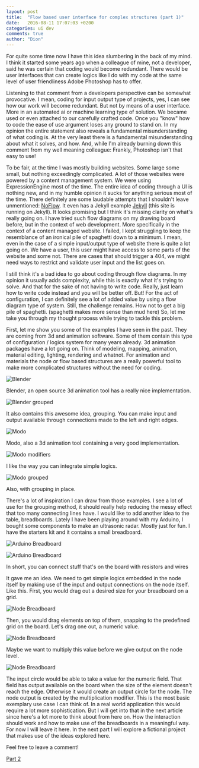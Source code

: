 ```yaml
---
layout: post
title:  "Flow based user interface for complex structures (part 1)"
date:   2016-08-11 17:07:03 +0200
categories: ui dev
comments: true
author: "Dion"
---
```


For quite some time now I have this idea slumbering in the back of my mind. I think it started some years ago when a colleague  of mine, not a developer, said he was certain that coding would become redundant. There would be user interfaces that can create logics like I do with my code at the same level of user friendliness Adobe Photoshop has to offer.
 
Listening to that comment from a developers perspective can be somewhat provocative. I mean, coding for input output type of projects, yes, I can see how our work will become redundant. But not by means of a user interface. More in an automated ai or machine learning  type of solution. We became used or even attached to our carefully crafted code. Once you "know" how to code the ease of use argument loses any ground to stand on. In my opinion the entire statement also reveals a fundamental misunderstanding of what coding is. At the very least there is a fundamental misunderstanding about what it solves, and how. And, while I'm already burning down this comment from my well meaning colleague: Frankly, Photoshop isn't that easy to use!

To be fair, at the time I was mostly building websites. Some large some small, but nothing exceedingly complicated. A lot of those websites were powered by a content management system. We were using ExpressionEngine most of the time. The entire idea of coding through a UI is nothing new, and in my humble opinion it sucks for anything serious most of the time. There definitely are some laudable attempts that I shouldn't leave unmentioned: [NoFlow](http://noflojs.org "NoFlow"). It even has a Jekyll example [Jekyll](https://github.com/the-grid/noflo-jekyll) (this site is running on Jekyll). It looks promising but I think it's missing clarity on what's really going on. I have tried such flow diagrams on my drawing board before, but in the context of web development. More specifically in the context of a content managed website. I failed, I kept struggling to keep the resemblance of an ironical pile of spaghetti down to a minimum. I mean, even in the case of a simple input/output type of website there is quite a lot going on. We have a user, this user might have access to some parts of the website and some not. There are cases that should trigger a 404, we might need ways to restrict and validate user input and the list goes on.

I still think it's a bad idea to go about coding through flow diagrams. In my opinion it usually adds complexity, while this is exactly what it's trying to solve. And that for the sake of not having to write code. Really, just learn how to write code instead and you will be better off. But! For the act of configuration, I can definitely see a lot of added value by using a flow diagram type of system. Still, the challenge remains. How not to get a big pile of spaghetti. (spaghetti makes more sense than mud here) So, let me take you through my thought process while trying to tackle this problem.

First, let me show you some of the examples I have seen in the past. They are coming from 3d and animation software. Some of them contain this type of configuration / logics system for many years already. 3d animation packages have a lot going on. Think of modeling, mapping, animation, material editing, lighting, rendering and whatnot. For animation and materials the node or flow based structures are a really powerful tool to make more complicated structures without the need for coding. 

![Blender](https://s3-eu-west-1.amazonaws.com/dionsnoeijen/nodes/blender.png "Blender")

<span class="sub">Blender, an open source 3d animation tool has a really nice implementation.</span>

![Blender grouped](https://s3-eu-west-1.amazonaws.com/dionsnoeijen/nodes/blender-grouped.png "Blender grouped")

<span class="sub">It also contains this awesome idea, grouping. You can make input and output available through connections made to the left and right edges.</span>

![Modo](https://s3-eu-west-1.amazonaws.com/dionsnoeijen/nodes/modo.png "Modo")

<span class="sub">Modo, also a 3d animation tool containing a very good implementation.</span>

![Modo modifiers](https://s3-eu-west-1.amazonaws.com/dionsnoeijen/nodes/modo-modifiers.png "Modo modifiers")

<span class="sub">I like the way you can integrate simple logics.</span>

![Modo grouped](https://s3-eu-west-1.amazonaws.com/dionsnoeijen/nodes/modo-grouped.png "Modo grouped")

<span class="sub">Also, with grouping in place.</span>

There's a lot of inspiration I can draw from those examples. I see a lot of use for the grouping method, it should really help reducing the messy effect that too many connecting lines have. I would like to add another idea to the table, breadboards. Lately I have been playing around with my Arduino, I bought some components to make an ultrasonic radar. Mostly just for fun. I have the starters kit and it contains a small breadboard.

![Arduino Breadboard](https://s3-eu-west-1.amazonaws.com/dionsnoeijen/nodes/arduino-breadboard.jpg "Arduino Breadboard")

![Arduino Breadboard](https://s3-eu-west-1.amazonaws.com/dionsnoeijen/nodes/arduino-breadboard-2.jpg "Arduino Breadboard")

<span class="sub">In short, you can connect stuff that's on the board with resistors and wires</span>

It gave me an idea. We need to get simple logics embedded in the node itself by making use of the input and output connections on the node itself. Like this. First, you would drag out a desired size for your breadboard on a grid.

![Node Breadboard](https://s3-eu-west-1.amazonaws.com/dionsnoeijen/nodes/node-breadboard.png "Node Breadboard")

Then, you would drag elements on top of them, snapping to the predefined grid on the board. Let's drag one out, a numeric value.

![Node Breadboard](https://s3-eu-west-1.amazonaws.com/dionsnoeijen/nodes/node-breadboard-num.png "Node Breadboard")

Maybe we want to multiply this value before we give output on the node level.

![Node Breadboard](https://s3-eu-west-1.amazonaws.com/dionsnoeijen/nodes/node-breadboard-mod.png "Node Breadboard")

The input circle would be able to take a value for the numeric field. That field has output available on the board when the size of the element doesn't reach the edge. Otherwise it would create an output circle for the node. The node output is created by the multiplication modifier. This is the most basic exemplary use case I can think of. In a real world application this would require a lot more sophistication. But I will get into that in the next article since here's a lot more to think about from here on. How the interaction should work and how to make use of the breadboards in a meaningful way. For now I will leave it here. In the next part I will explore a fictional project that makes use of the ideas explored here.

Feel free to leave a comment!

[Part 2](https://dionsnoeijen.github.io/ui/dev/2016/09/14/flow-based-user-interface-for-complex-structures-part-2.html "Go to Part 2")